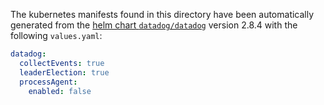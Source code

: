 The kubernetes manifests found in this directory have been automatically generated
from the [helm chart `datadog/datadog`](https://github.com/DataDog/helm-charts/tree/master/charts/datadog)
version 2.8.4 with the following `values.yaml`:

```yaml
datadog:
  collectEvents: true
  leaderElection: true
  processAgent:
    enabled: false
```
